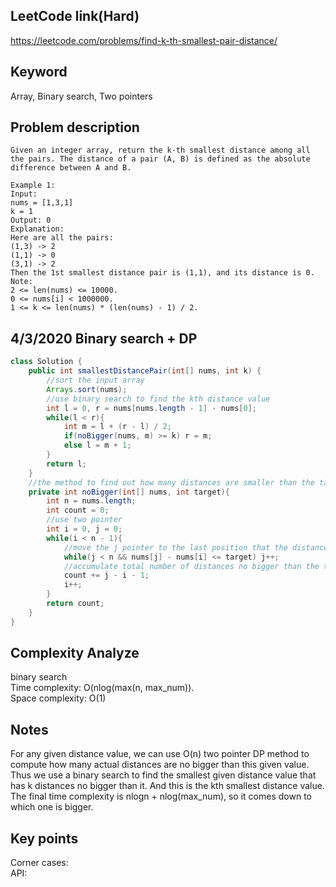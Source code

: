 ## LeetCode link(Hard)
https://leetcode.com/problems/find-k-th-smallest-pair-distance/

## Keyword
Array, Binary search, Two pointers

## Problem description
```
Given an integer array, return the k-th smallest distance among all the pairs. The distance of a pair (A, B) is defined as the absolute difference between A and B.

Example 1:
Input:
nums = [1,3,1]
k = 1
Output: 0 
Explanation:
Here are all the pairs:
(1,3) -> 2
(1,1) -> 0
(3,1) -> 2
Then the 1st smallest distance pair is (1,1), and its distance is 0.
Note:
2 <= len(nums) <= 10000.
0 <= nums[i] < 1000000.
1 <= k <= len(nums) * (len(nums) - 1) / 2.
```
## 4/3/2020 Binary search + DP

```java
class Solution {
    public int smallestDistancePair(int[] nums, int k) {
        //sort the input array
        Arrays.sort(nums);
        //use binary search to find the kth distance value
        int l = 0, r = nums[nums.length - 1] - nums[0];
        while(l < r){
            int m = l + (r - l) / 2;
            if(noBigger(nums, m) >= k) r = m;
            else l = m + 1;
        }
        return l;
    }
    //the method to find out how many distances are smaller than the target value
    private int noBigger(int[] nums, int target){
        int n = nums.length;
        int count = 0;
        //use two pointer
        int i = 0, j = 0;
        while(i < n - 1){
            //move the j pointer to the last position that the distance between two pointers is still no bigger than the target
            while(j < n && nums[j] - nums[i] <= target) j++;
            //accumulate total number of distances no bigger than the target
            count += j - i - 1;
            i++;
        }
        return count;
    }
}
```

## Complexity Analyze
binary search\
Time complexity: O(nlog(max(n, max_num)). \
Space complexity: O(1)

## Notes
For any given distance value, we can use O(n) two pointer DP method to compute how many actual distances are no bigger than this given value. Thus we use a binary search to find the smallest given distance value that has k distances no bigger than it. And this is the kth smallest distance value. The final time complexity is nlogn + nlog(max_num), so it comes down to which one is bigger.

## Key points
Corner cases:\
API:
